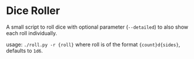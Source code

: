 # Dice Roller

A small script to roll dice with optional parameter (`--detailed`) to also show each roll individually.

usage: `./roll.py -r {roll}` where roll is of the format `{count}d{sides}`, defaults to `1d6`.  
